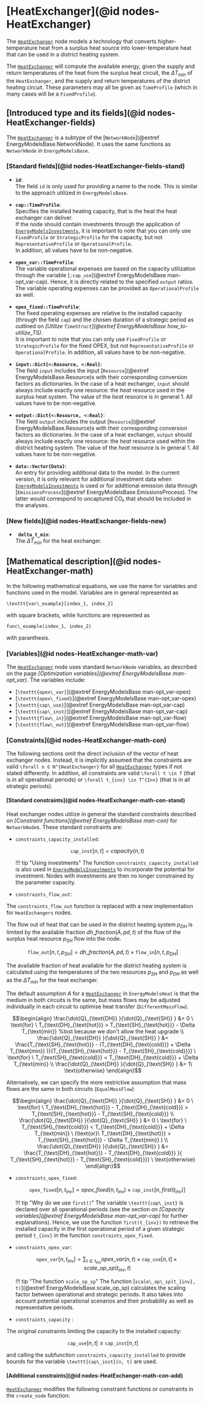 # [HeatExchanger](@id nodes-HeatExchanger)

The [`HeatExchanger`](@ref) node models a technology that converts higher-temperature heat from a surplus heat source into lower-temperature heat that can be used in a district heating system.

The [`HeatExchanger`](@ref) will compute the available energy, given the supply and return temperatures of the heat from the surplus heat circuit, the $\Delta T_{min}$ of the `HeatExchanger`, and the supply and return temperatures of the district heating circuit. These parameters may all be given as `TimeProfile` (which in many cases will be a `FixedProfile`).


## [Introduced type and its fields](@id nodes-HeatExchanger-fields)

The [`HeatExchanger`](@ref) is a subtype of the [`NetworkNode`](@extref EnergyModelsBase.NetworkNode). It uses the same functions as `NetworkNode` in `EnergyModelsBase`.

### [Standard fields](@id nodes-HeatExchanger-fields-stand)

- **`id`**:\
  The field `id` is only used for providing a name to the node.
  This is similar to the approach utilized in `EnergyModelsBase`.

- **`cap::TimeProfile`**:\
  Specifies the installed heating capacity, that is the heat the heat exchanger can deliver.\
  If the node should contain investments through the application of [`EnergyModelsInvestments`](https://energymodelsx.github.io/EnergyModelsInvestments.jl/stable/), it is important to note that you can only use `FixedProfile` or `StrategicProfile` for the capacity, but not `RepresentativeProfile` or `OperationalProfile`.\
  In addition, all values have to be non-negative.

- **`opex_var::TimeProfile`**:\
  The variable operational expenses are based on the capacity utilization through the variable [`:cap_use`](@extref EnergyModelsBase man-opt_var-cap).
  Hence, it is directly related to the specified `output` ratios.
  The variable operating expenses can be provided as `OperationalProfile` as well.

- **`opex_fixed::TimeProfile`**:\
  The fixed operating expenses are relative to the installed capacity (through the field `cap`) and the chosen duration of a strategic period as outlined on *[Utilize `TimeStruct`](@extref EnergyModelsBase how_to-utilize_TS)*.\
  It is important to note that you can only use `FixedProfile` or `StrategicProfile` for the fixed OPEX, but not `RepresentativeProfile` or `OperationalProfile`.
  In addition, all values have to be non-negative.

- **`input::Dict{<:Resource, <:Real}`**:\
  The field `input` includes the input [`Resource`](@extref EnergyModelsBase.Resource)s with their corresponding conversion factors as dictionaries.
  In the case of a heat exchanger, `input` should always include exactly one resource: the *heat* resource used in the surplus heat system.
  The value of the *heat* resource is in general 1.
  All values have to be non-negative.

- **`output::Dict{<:Resource, <:Real}`**:\
  The field `output` includes the output [`Resource`](@extref EnergyModelsBase.Resource)s with their corresponding conversion factors as dictionaries.
  In the case of a heat exchanger, `output` should always include exactly one resource: the *heat* resource used within the district heating system.
  The value of the *heat* resource is in general 1.
  All values have to be non-negative.

- **`data::Vector{Data}`**:\
  An entry for providing additional data to the model.
  In the current version, it is only relevant for additional investment data when [`EnergyModelsInvestments`](https://energymodelsx.github.io/EnergyModelsInvestments.jl/) is used or for additional emission data through [`EmissionsProcess`](@extref EnergyModelsBase.EmissionsProcess).
  The latter would correspond to uncaptured CO₂ that should be included in the analyses.

### [New fields](@id nodes-HeatExchanger-fields-new)

- **` delta_t_min`**:\
  The $\Delta T_{min}$ for the heat exchanger.

## [Mathematical description](@id nodes-HeatExchanger-math)

In the following mathematical equations, we use the name for variables and functions used in the model.
Variables are in general represented as

``\texttt{var\_example}[index_1, index_2]``

with square brackets, while functions are represented as

``func\_example(index_1, index_2)``

with paranthesis.

### [Variables](@id nodes-HeatExchanger-math-var)

The [`HeatExchanger`](@ref) node uses standard `NetworkNode` variables, as described on the page *[Optimization variables](@extref EnergyModelsBase man-opt_var)*.
The variables include:

- [``\texttt{opex\_var}``](@extref EnergyModelsBase man-opt_var-opex)
- [``\texttt{opex\_fixed}``](@extref EnergyModelsBase man-opt_var-opex)
- [``\texttt{cap\_use}``](@extref EnergyModelsBase man-opt_var-cap)
- [``\texttt{cap\_inst}``](@extref EnergyModelsBase man-opt_var-cap)
- [``\texttt{flow\_in}``](@extref EnergyModelsBase man-opt_var-flow)
- [``\texttt{flow\_out}``](@extref EnergyModelsBase man-opt_var-flow)

### [Constraints](@id nodes-HeatExchanger-math-con)

The following sections omit the direct inclusion of the vector of heat exchanger nodes.
Instead, it is implicitly assumed that the constraints are valid ``\forall n ∈ N^{HeatExchanger}`` for all [`HeatExchanger`](@ref) types if not stated differently.
In addition, all constraints are valid ``\forall t \in T`` (that is in all operational periods) or ``\forall t_{inv} \in T^{Inv}`` (that is in all strategic periods).

#### [Standard constraints](@id nodes-HeatExchanger-math-con-stand)

Heat exchanger nodes utilize in general the standard constraints described on *[Constraint functions](@extref EnergyModelsBase man-con)* for `NetworkNode`s.
These standard constraints are:

- `constraints_capacity_installed`:

  ```math
  \texttt{cap\_inst}[n, t] = capacity(n, t)
  ```

  !!! tip "Using investments"
      The function `constraints_capacity_installed` is also used in [`EnergyModelsInvestments`](https://energymodelsx.github.io/EnergyModelsInvestments.jl/) to incorporate the potential for investment.
      Nodes with investments are then no longer constrained by the parameter capacity.


- `constraints_flow_out`:

The `constraints_flow_out` function is replaced with a new implementation for `HeatExchangers` nodes.

The flow out of heat that can be used in the district heating system $p_{DH}$ is limited by the available fraction $dh\_fraction(A, pd, t)$ of the flow of the surplus heat resource $p_{SH}$ flow into the node. 

  ```math
  \texttt{flow\_out}[n, t, p_{SH}] =
  dh\_fraction(A, pd, t) \times \texttt{flow\_in}[n, t ,p_{DH} ]
  
  ```

The available fraction of heat available for the district heating system is calculated using the temperatures of the two resources $p_{SH}$ and $p_{DH}$ as well as the $\Delta T_{min}$ for the heat exchanger. 

The default assumption $A$ for a [`HeatExchanger`](@ref) in `EnergyModelsHeat` is that the medium in both circuits is the same, but mass flows may be adjusted individually in each circuit to optimise heat transfer (`DifferentMassFlow`). 
```math
\begin{align}
    \frac{\dot{Q}_{\text{DH}} }{\dot{Q}_{\text{SH}} } &= 0 \ \text{for} \ T_{\text{DH}_{\text{hot}}} > T_{\text{SH}_{\text{hot}}} - \Delta T_{\text{min}}  %lost because we don't allow the heat upgrade
    \\
    \frac{\dot{Q}_{\text{DH}} }{\dot{Q}_{\text{SH}} } &= \frac{T_{\text{SH}_{\text{hot}}} - (T_{\text{DH}_{\text{cold}}} + \Delta T_{\text{min}} )}{T_{\text{SH}_{\text{hot}}} - T_{\text{SH}_{\text{cold}}}} \ \text{for} \  T_{\text{SH}_{\text{cold}}} < T_{\text{DH}_{\text{cold}}} + \Delta T_{\text{min}}  \\ 
    \frac{\dot{Q}_{\text{DH}} }{\dot{Q}_{\text{SH}} }  &=  1\ \text{otherwise}
\end{align}
```
Alternatively, we can specify the more restrictive assumption that mass flows are the same in both circuits (`EqualMassFlow`)

```math
\begin{align}
    \frac{\dot{Q}_{\text{DH}} }{\dot{Q}_{\text{SH}} } &= 0 
    \ \text{for} \ T_{\text{DH}_{\text{hot}}} - T_{\text{DH}_{\text{cold}}} >   T_{\text{SH}_{\text{hot}}} - T_{\text{SH}_{\text{cold}}}
    \\
    \frac{\dot{Q}_{\text{DH}} }{\dot{Q}_{\text{SH}} } &= 0 
    \ \text{for} \ T_{\text{SH}_{\text{cold}}} < T_{\text{DH}_{\text{cold}}} + \Delta T_{\text{min}}  \ (\text{or}\ T_{\text{DH}_{\text{hot}}} > T_{\text{SH}_{\text{hot}}} - \Delta T_{\text{min}} )
    \\ 
    \frac{\dot{Q}_{\text{DH}} }{\dot{Q}_{\text{SH}} } &=  \frac{T_{\text{DH}_{\text{hot}}} - T_{\text{DH}_{\text{cold}}} }{ T_{\text{SH}_{\text{hot}}} - T_{\text{SH}_{\text{cold}}}} 
    \ \text{otherwise}
\end{align}
```

- `constraints_opex_fixed`:

  ```math
  \texttt{opex\_fixed}[n, t_{inv}] = opex\_fixed(n, t_{inv}) \times \texttt{cap\_inst}[n, first(t_{inv})]
  ```

  !!! tip "Why do we use `first()`"
      The variable ``\texttt{cap\_inst}`` is declared over all operational periods (see the section on *[Capacity variables](@extref EnergyModelsBase man-opt_var-cap)* for further explanations).
      Hence, we use the function ``first(t_{inv})`` to retrieve the installed capacity in the first operational period of a given strategic period ``t_{inv}`` in the function `constraints_opex_fixed`.

- `constraints_opex_var`:

  ```math
  \texttt{opex\_var}[n, t_{inv}] = \sum_{t \in t_{inv}} opex\_var(n, t) \times \texttt{cap\_use}[n, t] \times scale\_op\_sp(t_{inv}, t)
  ```

  !!! tip "The function `scale_op_sp`"
      The function [``scale\_op\_sp(t_{inv}, t)``](@extref EnergyModelsBase.scale_op_sp) calculates the scaling factor between operational and strategic periods.
      It also takes into account potential operational scenarios and their probability as well as representative periods.

*  `constraints_capacity` :

The original constraints limiting the capacity to the installed capacity:

```math
\texttt{cap\_use}[n, t] \leq \texttt{cap\_inst}[n, t]
```

and calling the subfunction `constraints_capacity_installed` to provide bounds for the variable ``\texttt{cap\_inst}[n, t]`` are used.


#### [Additional constraints](@id nodes-HeatExchanger-math-con-add)

[`HeatExchanger`](@ref) modifies the following  constraint functions or constraints in the `create_node` function:





